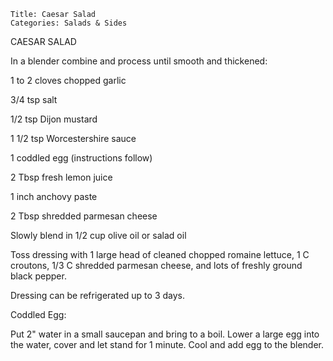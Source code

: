 ~~~ recipe-info
Title: Caesar Salad
Categories: Salads & Sides
~~~

CAESAR SALAD

In a blender combine and process until smooth and thickened:

1 to 2 cloves chopped garlic

3/4 tsp salt

1/2 tsp Dijon mustard

1 1/2 tsp Worcestershire sauce

1 coddled egg (instructions follow)

2 Tbsp fresh lemon juice

1 inch anchovy paste

2 Tbsp shredded parmesan cheese

Slowly blend in 1/2 cup olive oil or salad oil

Toss dressing with 1 large head of cleaned chopped romaine lettuce, 1 C croutons, 1/3 C shredded
parmesan cheese, and lots of freshly ground black pepper.

Dressing can be refrigerated up to 3 days.

Coddled Egg:

Put 2" water in a small saucepan and bring to a boil.  Lower a large egg into the water, cover and
let stand for 1 minute.  Cool and add egg to the blender.
